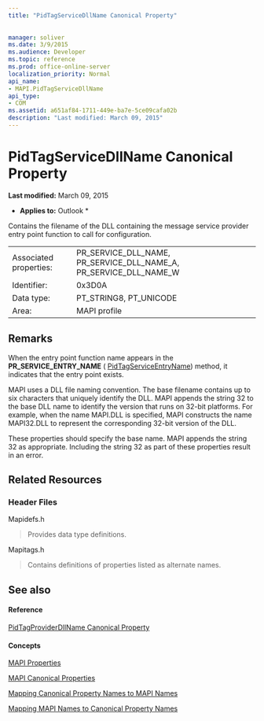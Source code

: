 ```yaml
---
title: "PidTagServiceDllName Canonical Property"
 
 
manager: soliver
ms.date: 3/9/2015
ms.audience: Developer
ms.topic: reference
ms.prod: office-online-server
localization_priority: Normal
api_name:
- MAPI.PidTagServiceDllName
api_type:
- COM
ms.assetid: a651af84-1711-449e-ba7e-5ce09cafa02b
description: "Last modified: March 09, 2015"
---
```


# PidTagServiceDllName Canonical Property

 **Last modified:** March 09, 2015 
  
 * **Applies to:** Outlook * 
  
Contains the filename of the DLL containing the message service provider entry point function to call for configuration.
  
|||
|:-----|:-----|
|Associated properties:  <br/> |PR_SERVICE_DLL_NAME, PR_SERVICE_DLL_NAME_A, PR_SERVICE_DLL_NAME_W  <br/> |
|Identifier:  <br/> |0x3D0A  <br/> |
|Data type:  <br/> |PT_STRING8, PT_UNICODE  <br/> |
|Area:  <br/> |MAPI profile  <br/> |
   
## Remarks

When the entry point function name appears in the **PR_SERVICE_ENTRY_NAME** ( [PidTagServiceEntryName](pidtagserviceentryname-canonical-property.md)) method, it indicates that the entry point exists.
  
MAPI uses a DLL file naming convention. The base filename contains up to six characters that uniquely identify the DLL. MAPI appends the string 32 to the base DLL name to identify the version that runs on 32-bit platforms. For example, when the name MAPI.DLL is specified, MAPI constructs the name MAPI32.DLL to represent the corresponding 32-bit version of the DLL.
  
These properties should specify the base name. MAPI appends the string 32 as appropriate. Including the string 32 as part of these properties result in an error.
  
## Related Resources

### Header Files

Mapidefs.h
  
> Provides data type definitions.
    
Mapitags.h
  
> Contains definitions of properties listed as alternate names.
    
## See also

#### Reference

[PidTagProviderDllName Canonical Property](pidtagproviderdllname-canonical-property.md)
#### Concepts

[MAPI Properties](mapi-properties.md)
  
[MAPI Canonical Properties](mapi-canonical-properties.md)
  
[Mapping Canonical Property Names to MAPI Names](mapping-canonical-property-names-to-mapi-names.md)
  
[Mapping MAPI Names to Canonical Property Names](mapping-mapi-names-to-canonical-property-names.md)

